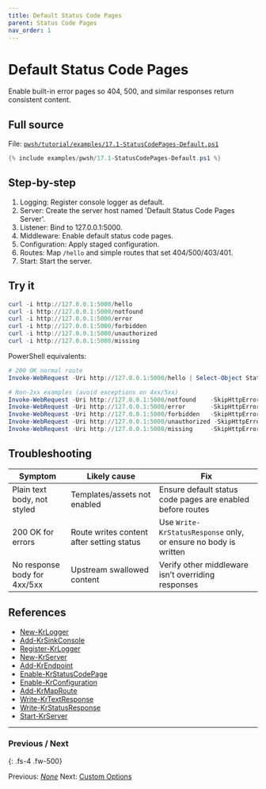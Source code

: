 ```yaml
---
title: Default Status Code Pages
parent: Status Code Pages
nav_order: 1
---
```


# Default Status Code Pages

Enable built-in error pages so 404, 500, and similar responses return consistent content.

## Full source

File: [`pwsh/tutorial/examples/17.1-StatusCodePages-Default.ps1`][17.1-StatusCodePages-Default.ps1]

```powershell
{% include examples/pwsh/17.1-StatusCodePages-Default.ps1 %}
```

## Step-by-step

1. Logging: Register console logger as default.
2. Server: Create the server host named 'Default Status Code Pages Server'.
3. Listener: Bind to 127.0.0.1:5000.
4. Middleware: Enable default status code pages.
5. Configuration: Apply staged configuration.
6. Routes: Map `/hello` and simple routes that set 404/500/403/401.
7. Start: Start the server.

## Try it

```powershell
curl -i http://127.0.0.1:5000/hello
curl -i http://127.0.0.1:5000/notfound
curl -i http://127.0.0.1:5000/error
curl -i http://127.0.0.1:5000/forbidden
curl -i http://127.0.0.1:5000/unauthorized
curl -i http://127.0.0.1:5000/missing
```

PowerShell equivalents:

```powershell
# 200 OK normal route
Invoke-WebRequest -Uri http://127.0.0.1:5000/hello | Select-Object StatusCode, Content

# Non-2xx examples (avoid exceptions on 4xx/5xx)
Invoke-WebRequest -Uri http://127.0.0.1:5000/notfound    -SkipHttpErrorCheck | Select-Object StatusCode | Format-List
Invoke-WebRequest -Uri http://127.0.0.1:5000/error       -SkipHttpErrorCheck | Select-Object StatusCode | Format-List
Invoke-WebRequest -Uri http://127.0.0.1:5000/forbidden   -SkipHttpErrorCheck | Select-Object StatusCode | Format-List
Invoke-WebRequest -Uri http://127.0.0.1:5000/unauthorized -SkipHttpErrorCheck | Select-Object StatusCode | Format-List
Invoke-WebRequest -Uri http://127.0.0.1:5000/missing     -SkipHttpErrorCheck | Select-Object StatusCode | Format-List
```

## Troubleshooting

| Symptom | Likely cause | Fix |
|--------|---------------|-----|
| Plain text body, not styled | Templates/assets not enabled | Ensure default status code pages are enabled before routes |
| 200 OK for errors | Route writes content after setting status | Use `Write-KrStatusResponse` only, or ensure no body is written |
| No response body for 4xx/5xx | Upstream swallowed content | Verify other middleware isn’t overriding responses |

## References

- [New-KrLogger][New-KrLogger]
- [Add-KrSinkConsole][Add-KrSinkConsole]
- [Register-KrLogger][Register-KrLogger]
- [New-KrServer][New-KrServer]
- [Add-KrEndpoint][Add-KrEndpoint]
- [Enable-KrStatusCodePage][Enable-KrStatusCodePage]
- [Enable-KrConfiguration][Enable-KrConfiguration]
- [Add-KrMapRoute][Add-KrMapRoute]
- [Write-KrTextResponse][Write-KrTextResponse]
- [Write-KrStatusResponse][Write-KrStatusResponse]
- [Start-KrServer][Start-KrServer]

---

### Previous / Next

{: .fs-4 .fw-500}

Previous: [_None_](.)
Next: [Custom Options](./2.Custom-Options.md)

[17.1-StatusCodePages-Default.ps1]: /pwsh/tutorial/examples/17.1-StatusCodePages-Default.ps1

[New-KrLogger]: /pwsh/cmdlets/New-KrLogger
[Add-KrSinkConsole]: /pwsh/cmdlets/Add-KrSinkConsole
[Register-KrLogger]: /pwsh/cmdlets/Register-KrLogger
[New-KrServer]: /pwsh/cmdlets/New-KrServer
[Add-KrEndpoint]: /pwsh/cmdlets/Add-KrEndpoint
[Enable-KrStatusCodePage]: /pwsh/cmdlets/Enable-KrStatusCodePage
[Enable-KrConfiguration]: /pwsh/cmdlets/Enable-KrConfiguration
[Add-KrMapRoute]: /pwsh/cmdlets/Add-KrMapRoute
[Write-KrTextResponse]: /pwsh/cmdlets/Write-KrTextResponse
[Write-KrStatusResponse]: /pwsh/cmdlets/Write-KrStatusResponse
[Start-KrServer]: /pwsh/cmdlets/Start-KrServer

